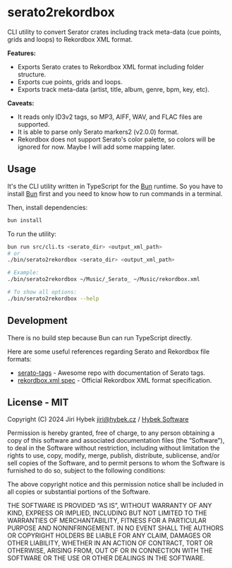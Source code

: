 # serato2rekordbox

CLI utility to convert Serator crates including track meta-data (cue points, grids and loops) to Rekordbox XML format.

**Features:**
- Exports Serato crates to Rekordbox XML format including folder structure.
- Exports cue points, grids and loops.
- Exports track meta-data (artist, title, album, genre, bpm, key, etc).

**Caveats:**
- It reads only ID3v2 tags, so MP3, AIFF, WAV, and FLAC files are supported.
- It is able to parse only Serato markers2 (v2.0.0) format.
- Rekordbox does not support Serato's color palette, so colors will be ignored for now. Maybe I will add some mapping later.

## Usage

It's the CLI utility written in TypeScript for the [Bun](https://bun.sh/) runtime. So you have to install [Bun](https://bun.sh/) first and you need to know how to run commands in a terminal.

Then, install dependencies:

```bash
bun install
```

To run the utility:

```bash
bun run src/cli.ts <serato_dir> <output_xml_path>
# or
./bin/serato2rekordbox <serato_dir> <output_xml_path>

# Example:
./bin/serato2rekordbox ~/Music/_Serato_ ~/Music/rekordbox.xml

# To show all options:
./bin/serato2rekordbox --help
```

## Development

There is no build step because Bun can run TypeScript directly.

Here are some useful references regarding Serato and Rekordbox file formats:
- [serato-tags](https://github.com/Holzhaus/serato-tags/tree/main) - Awesome repo with documentation of Serato tags.
- [rekordbox.xml spec](https://cdn.rekordbox.com/files/20200410160904/xml_format_list.pdf) - Official Rekordbox XML format specification.

## License - MIT

Copyright (C) 2024 Jiri Hybek <jiri@hybek.cz> / [Hybek Software](https://hybek.software/)

Permission is hereby granted, free of charge, to any person obtaining a copy of this software and associated documentation files (the “Software”), to deal in the Software without restriction, including without limitation the rights to use, copy, modify, merge, publish, distribute, sublicense, and/or sell copies of the Software, and to permit persons to whom the Software is furnished to do so, subject to the following conditions:

The above copyright notice and this permission notice shall be included in all copies or substantial portions of the Software.

THE SOFTWARE IS PROVIDED “AS IS”, WITHOUT WARRANTY OF ANY KIND, EXPRESS OR IMPLIED, INCLUDING BUT NOT LIMITED TO THE WARRANTIES OF MERCHANTABILITY, FITNESS FOR A PARTICULAR PURPOSE AND NONINFRINGEMENT. IN NO EVENT SHALL THE AUTHORS OR COPYRIGHT HOLDERS BE LIABLE FOR ANY CLAIM, DAMAGES OR OTHER LIABILITY, WHETHER IN AN ACTION OF CONTRACT, TORT OR OTHERWISE, ARISING FROM, OUT OF OR IN CONNECTION WITH THE SOFTWARE OR THE USE OR OTHER DEALINGS IN THE SOFTWARE.
